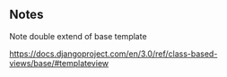 Notes
-----

Note double extend of base template


https://docs.djangoproject.com/en/3.0/ref/class-based-views/base/#templateview

